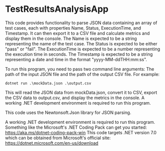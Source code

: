 # TestResultsAnalysisApp
This code provides functionality to parse JSON data containing an array of test cases, each with properties Name, Status, ExecutionTime, and Timestamp. It can then export it to a CSV file and calculate metrics and display them in the console.
The Name is expected to be a string representing the name of the test case.
The Status is expected to be either "pass" or "fail".
The ExecutionTime is expected to be a number representing the execution time in seconds.
The Timestamp is expected to be a string representing a date and time in the format "yyyy-MM-ddTHH:mm:ss".

To run this program, you need to pass two command line arguments: The path of the input JSON file and the path of the output CSV file. For example: 
```
dotnet run .\mockData.json .\output.csv
```
This will read the JSON data from mockData.json, convert it to CSV, export the CSV data to output.csv, and display the metrics in the console.
A working .NET development environment  is required to run this program.

This code uses the Newtonsoft.Json library for JSON parsing.

A working .NET development environment  is required to run this program. Something like the Microsoft's .NET Coding Pack can get you started:
https://aka.ms/dotnet-coding-pack-win
This code targets .NET version 7.0 which can be obtained from Microsoft's official site:
https://dotnet.microsoft.com/en-us/download
